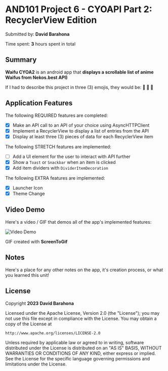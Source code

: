 # AND101 Project 6 - CYOAPI Part 2: RecyclerView Edition

Submitted by: **David Barahona**

Time spent: **3** hours spent in total

## Summary

**Waifu CYOA2** is an android app that **displays a scrollable list of anime Waifus from Nekos.best API)**

If I had to describe this project in three (3) emojis, they would be: **🌷 🌺 🌸**

## Application Features

The following REQUIRED features are completed:

- [X] Make an API call to an API of your choice using AsyncHTTPClient
- [X] Implement a RecyclerView to display a list of entries from the API
- [X] Display at least three (3) pieces of data for each RecyclerView item

The following STRETCH features are implemented:

- [ ] Add a UI element for the user to interact with API further
- [X] Show a `Toast` or `Snackbar` when an item is clicked
- [X] Add item dividers with `DividerItemDecoration`

The following EXTRA features are implemented:

- [X] Launcher Icon
- [X] Theme Change

## Video Demo

Here's a video / GIF that demos all of the app's implemented features:

<img src='https://imgur.com/eq1TWi0' title='Video Demo' width='' alt='Video Demo' />

GIF created with **ScreenToGif**

## Notes

Here's a place for any other notes on the app, it's creation process, or what you learned this unit!

## License

Copyright **2023** **David Barahona**

Licensed under the Apache License, Version 2.0 (the "License");
you may not use this file except in compliance with the License.
You may obtain a copy of the License at

    http://www.apache.org/licenses/LICENSE-2.0

Unless required by applicable law or agreed to in writing, software
distributed under the License is distributed on an "AS IS" BASIS,
WITHOUT WARRANTIES OR CONDITIONS OF ANY KIND, either express or implied.
See the License for the specific language governing permissions and
limitations under the License.
